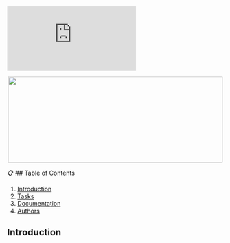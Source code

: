 ![animated banner](https://github.com/jGohan-cpu/holbertonschool-simple_shell/edit/master/README.md)
<p align="center">
  <img src="https://github.com/jGohan-cpu/holbertonschool-simple_shell/edit/master/README.md" width="500" height="200">
</p>


:clipboard: ## Table of Contents
1. [Introduction](#introduction)
2. [Tasks](#tasks)
3. [Documentation](#documentation)
4. [Authors](#authors)

## Introduction
